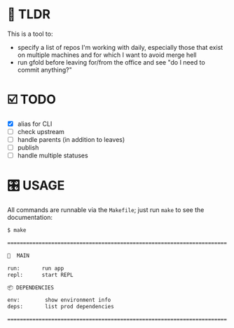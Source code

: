 # 👋 TLDR

This is a tool to:

* specify a list of repos I'm working with daily, especially those that exist on multiple machines and for which I want to avoid merge hell
* run gfold before leaving for/from the office and see "do I need to commit anything?"

# ☑️  TODO

- [x] alias for CLI
- [ ] check upstream
- [ ] handle parents (in addition to leaves)
- [ ] publish
- [ ] handle multiple statuses

# 🎛️ USAGE

All commands are runnable via the `Makefile`; just run `make` to see the documentation:
```sh
$ make

======================================================================

🚀  MAIN

run:       run app
repl:      start REPL

📦 DEPENDENCIES

env:        show environment info
deps:       list prod dependencies

======================================================================
```

